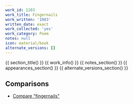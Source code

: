 ```yaml
---
work_id: 1203
work_title: Fingernails
work_written: '1983'
written_date: exact
work_collected: 'yes'
work_category: Poem
notes: null
icon: material/book
alternate_versions: []
---
```


{{ section_title() }}
{{ work_info() }}
{{ notes_section() }}
{{ appearances_section() }}
{{ alternate_versions_section() }}
## Comparisons
- [Compare "fingernails"](https://bukowskiforum.com/threads/fingernails.12495/)